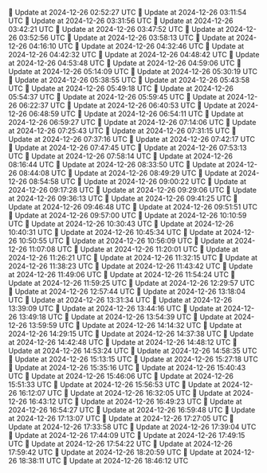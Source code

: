 🔄 Update at 2024-12-26 02:52:27 UTC
🔄 Update at 2024-12-26 03:11:54 UTC
🔄 Update at 2024-12-26 03:31:56 UTC
🔄 Update at 2024-12-26 03:42:21 UTC
🔄 Update at 2024-12-26 03:47:52 UTC
🔄 Update at 2024-12-26 03:52:56 UTC
🔄 Update at 2024-12-26 03:58:13 UTC
🔄 Update at 2024-12-26 04:16:10 UTC
🔄 Update at 2024-12-26 04:32:46 UTC
🔄 Update at 2024-12-26 04:42:32 UTC
🔄 Update at 2024-12-26 04:48:42 UTC
🔄 Update at 2024-12-26 04:53:48 UTC
🔄 Update at 2024-12-26 04:59:06 UTC
🔄 Update at 2024-12-26 05:14:09 UTC
🔄 Update at 2024-12-26 05:30:19 UTC
🔄 Update at 2024-12-26 05:38:55 UTC
🔄 Update at 2024-12-26 05:43:58 UTC
🔄 Update at 2024-12-26 05:49:18 UTC
🔄 Update at 2024-12-26 05:54:37 UTC
🔄 Update at 2024-12-26 05:59:45 UTC
🔄 Update at 2024-12-26 06:22:37 UTC
🔄 Update at 2024-12-26 06:40:53 UTC
🔄 Update at 2024-12-26 06:48:59 UTC
🔄 Update at 2024-12-26 06:54:11 UTC
🔄 Update at 2024-12-26 06:59:27 UTC
🔄 Update at 2024-12-26 07:14:06 UTC
🔄 Update at 2024-12-26 07:25:43 UTC
🔄 Update at 2024-12-26 07:31:15 UTC
🔄 Update at 2024-12-26 07:37:16 UTC
🔄 Update at 2024-12-26 07:42:17 UTC
🔄 Update at 2024-12-26 07:47:45 UTC
🔄 Update at 2024-12-26 07:53:13 UTC
🔄 Update at 2024-12-26 07:58:14 UTC
🔄 Update at 2024-12-26 08:16:44 UTC
🔄 Update at 2024-12-26 08:33:50 UTC
🔄 Update at 2024-12-26 08:44:08 UTC
🔄 Update at 2024-12-26 08:49:29 UTC
🔄 Update at 2024-12-26 08:54:58 UTC
🔄 Update at 2024-12-26 09:00:22 UTC
🔄 Update at 2024-12-26 09:17:28 UTC
🔄 Update at 2024-12-26 09:29:06 UTC
🔄 Update at 2024-12-26 09:36:13 UTC
🔄 Update at 2024-12-26 09:41:25 UTC
🔄 Update at 2024-12-26 09:46:48 UTC
🔄 Update at 2024-12-26 09:51:51 UTC
🔄 Update at 2024-12-26 09:57:00 UTC
🔄 Update at 2024-12-26 10:10:59 UTC
🔄 Update at 2024-12-26 10:30:43 UTC
🔄 Update at 2024-12-26 10:40:31 UTC
🔄 Update at 2024-12-26 10:45:34 UTC
🔄 Update at 2024-12-26 10:50:55 UTC
🔄 Update at 2024-12-26 10:56:09 UTC
🔄 Update at 2024-12-26 11:07:08 UTC
🔄 Update at 2024-12-26 11:20:01 UTC
🔄 Update at 2024-12-26 11:26:21 UTC
🔄 Update at 2024-12-26 11:32:15 UTC
🔄 Update at 2024-12-26 11:38:23 UTC
🔄 Update at 2024-12-26 11:43:42 UTC
🔄 Update at 2024-12-26 11:49:06 UTC
🔄 Update at 2024-12-26 11:54:24 UTC
🔄 Update at 2024-12-26 11:59:25 UTC
🔄 Update at 2024-12-26 12:29:57 UTC
🔄 Update at 2024-12-26 12:57:44 UTC
🔄 Update at 2024-12-26 13:18:04 UTC
🔄 Update at 2024-12-26 13:31:34 UTC
🔄 Update at 2024-12-26 13:39:09 UTC
🔄 Update at 2024-12-26 13:44:16 UTC
🔄 Update at 2024-12-26 13:49:18 UTC
🔄 Update at 2024-12-26 13:54:39 UTC
🔄 Update at 2024-12-26 13:59:59 UTC
🔄 Update at 2024-12-26 14:14:32 UTC
🔄 Update at 2024-12-26 14:29:15 UTC
🔄 Update at 2024-12-26 14:37:38 UTC
🔄 Update at 2024-12-26 14:42:48 UTC
🔄 Update at 2024-12-26 14:48:12 UTC
🔄 Update at 2024-12-26 14:53:24 UTC
🔄 Update at 2024-12-26 14:58:35 UTC
🔄 Update at 2024-12-26 15:13:15 UTC
🔄 Update at 2024-12-26 15:27:18 UTC
🔄 Update at 2024-12-26 15:35:16 UTC
🔄 Update at 2024-12-26 15:40:43 UTC
🔄 Update at 2024-12-26 15:46:06 UTC
🔄 Update at 2024-12-26 15:51:33 UTC
🔄 Update at 2024-12-26 15:56:53 UTC
🔄 Update at 2024-12-26 16:12:07 UTC
🔄 Update at 2024-12-26 16:32:05 UTC
🔄 Update at 2024-12-26 16:43:12 UTC
🔄 Update at 2024-12-26 16:49:23 UTC
🔄 Update at 2024-12-26 16:54:27 UTC
🔄 Update at 2024-12-26 16:59:48 UTC
🔄 Update at 2024-12-26 17:13:07 UTC
🔄 Update at 2024-12-26 17:27:05 UTC
🔄 Update at 2024-12-26 17:33:58 UTC
🔄 Update at 2024-12-26 17:39:04 UTC
🔄 Update at 2024-12-26 17:44:09 UTC
🔄 Update at 2024-12-26 17:49:15 UTC
🔄 Update at 2024-12-26 17:54:22 UTC
🔄 Update at 2024-12-26 17:59:42 UTC
🔄 Update at 2024-12-26 18:20:59 UTC
🔄 Update at 2024-12-26 18:38:11 UTC
🔄 Update at 2024-12-26 18:46:12 UTC
